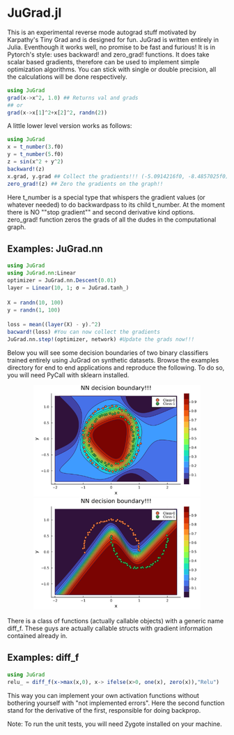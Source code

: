 # JuGrad.jl

This is an experimental reverse mode autograd stuff motivated by Karpathy's Tiny Grad and is designed for fun. JuGrad is written entirely in Julia. Eventhough it works well, no promise to be fast and furious! It is in Pytorch's style: uses backward! and zero_grad! functions.
It does take scalar based gradients, therefore can be used to implement simple optimization algorithms. You can stick with single or double precision, all the calculations will be done respectively.  

````julia
using JuGrad
grad(x->x^2, 1.0) ## Returns val and grads
## or 
grad(x->x[1]^2+x[2]^2, randn(2))
````
A little lower level version works as follows:

````julia
using JuGrad
x = t_number(3.f0)
y = t_number(5.f0)
z = sin(x^2 + y^2)
backward!(z)
x.grad, y.grad ## Collect the gradients!!! (-5.0914216f0, -8.4857025f0)
zero_grad!(z) ## Zero the gradients on the graph!!
````

Here t_number is a special type that whispers the gradient values (or whatever needed) to do backwardpass to its child t_number. At the moment there is NO ""stop gradient"" and second derivative kind options. zero_grad! function zeros the grads of all the dudes in the computational graph.  

## Examples: JuGrad.nn
````julia
using JuGrad
using JuGrad.nn:Linear
optimizer = JuGrad.nn.Descent(0.01) 
layer = Linear(10, 1; σ = JuGrad.tanh_)

X = randn(10, 100)
y = randn(1, 100)

loss = mean((layer(X) - y).^2)
bacward!(loss) #You can now collect the gradients
JuGrad.nn.step!(optimizer, network) #Update the grads now!!!

````
Below you will see some decision boundaries of two binary  classifiers trained entirely using JuGrad on synthetic datasets. Browse the examples directory for end to end applications and reproduce the following. To do so, you will need PyCall with sklearn installed. 


<p align="center">

<img src="examples/nn/Decision_boundary_circles.png" width="384" class="left"/>

<img src="examples/nn/Decision_boundary_moons.png" width="384" class="right"/>
</p>

There is a class of functions (actually callable objects) with a generic name diff_f. These guys are actually callable structs with gradient information contained already in. 
## Examples: diff_f
````julia
using JuGrad
relu_ = diff_f(x->max(x,0), x-> ifelse(x>0, one(x), zero(x)),"Relu")
````
This way you can implement your own activation functions without bothering yourself with "not implemented errors". Here the second function stand for the derivative of the first, responsible for doing backprop. 

Note: To run the unit tests, you will need Zygote installed on your machine.
